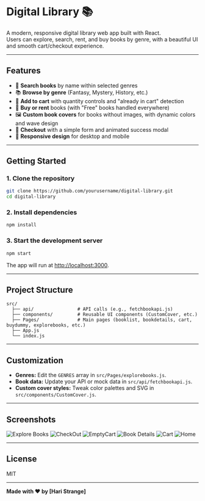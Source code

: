 # Digital Library 📚

A modern, responsive digital library web app built with React.  
Users can explore, search, rent, and buy books by genre, with a beautiful UI and smooth cart/checkout experience.

---

## Features

- 🔎 **Search books** by name within selected genres
- 📚 **Browse by genre** (Fantasy, Mystery, History, etc.)
- 🛒 **Add to cart** with quantity controls and "already in cart" detection
- 💸 **Buy or rent** books (with "Free" books handled everywhere)
- 🖼️ **Custom book covers** for books without images, with dynamic colors and wave design
- 🧾 **Checkout** with a simple form and animated success modal
- 📱 **Responsive design** for desktop and mobile

---

## Getting Started

### 1. Clone the repository

```bash
git clone https://github.com/yourusername/digital-library.git
cd digital-library
```

### 2. Install dependencies

```bash
npm install
```

### 3. Start the development server

```bash
npm start
```

The app will run at [http://localhost:3000](http://localhost:3000).

---

## Project Structure

```
src/
  ├── api/                # API calls (e.g., fetchbookapi.js)
  ├── components/         # Reusable UI components (CustomCover, etc.)
  ├── Pages/              # Main pages (booklist, bookdetails, cart, buydummy, explorebooks, etc.)
  ├── App.js
  └── index.js
```

---

## Customization

- **Genres:** Edit the `GENRES` array in `src/Pages/explorebooks.js`.
- **Book data:** Update your API or mock data in `src/api/fetchbookapi.js`.
- **Custom cover styles:** Tweak color palettes and SVG in `src/components/CustomCover.js`.

---

## Screenshots

![Explore Books](/src/screenshots/6.jpeg)
![CheckOut](/src/screenshots/8.jpeg)
![EmptyCart](/src/screenshots/7.jpeg)
![Book Details](/src/screenshots/4.jpeg)
![Cart](/src/screenshots/2.jpeg)
![Home](/src/screenshots/1.jpeg)

---

## License

MIT

---

**Made with ❤️ by [Hari Strange]**
